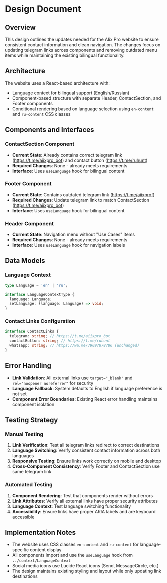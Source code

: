 # Design Document

## Overview

This design outlines the updates needed for the AIix Pro website to ensure consistent contact information and clean navigation. The changes focus on updating telegram links across components and removing outdated menu items while maintaining the existing bilingual functionality.

## Architecture

The website uses a React-based architecture with:
- Language context for bilingual support (English/Russian)
- Component-based structure with separate Header, ContactSection, and Footer components
- Conditional rendering based on language selection using `en-content` and `ru-content` CSS classes

## Components and Interfaces

### ContactSection Component
- **Current State**: Already contains correct telegram link (https://t.me/aiixpro_bot) and contact button (https://t.me/ruhunt)
- **Required Changes**: None - already meets requirements
- **Interface**: Uses `useLanguage` hook for bilingual content

### Footer Component  
- **Current State**: Contains outdated telegram link (https://t.me/aiixprof)
- **Required Changes**: Update telegram link to match ContactSection (https://t.me/aiixpro_bot)
- **Interface**: Uses `useLanguage` hook for bilingual content

### Header Component
- **Current State**: Navigation menu without "Use Cases" items
- **Required Changes**: None - already meets requirements
- **Interface**: Uses `useLanguage` hook for navigation labels

## Data Models

### Language Context
```typescript
type Language = 'en' | 'ru';

interface LanguageContextType {
  language: Language;
  setLanguage: (language: Language) => void;
}
```

### Contact Links Configuration
```typescript
interface ContactLinks {
  telegram: string; // https://t.me/aiixpro_bot
  contactButton: string; // https://t.me/ruhunt
  whatsapp: string; // https://wa.me/79097878786 (unchanged)
}
```

## Error Handling

- **Link Validation**: All external links use `target="_blank"` and `rel="noopener noreferrer"` for security
- **Language Fallback**: System defaults to English if language preference is not set
- **Component Error Boundaries**: Existing React error handling maintains component isolation

## Testing Strategy

### Manual Testing
1. **Link Verification**: Test all telegram links redirect to correct destinations
2. **Language Switching**: Verify consistent contact information across both languages  
3. **Responsive Testing**: Ensure links work correctly on mobile and desktop
4. **Cross-Component Consistency**: Verify Footer and ContactSection use same telegram link

### Automated Testing
1. **Component Rendering**: Test that components render without errors
2. **Link Attributes**: Verify all external links have proper security attributes
3. **Language Context**: Test language switching functionality
4. **Accessibility**: Ensure links have proper ARIA labels and are keyboard accessible

## Implementation Notes

- The website uses CSS classes `en-content` and `ru-content` for language-specific content display
- All components import and use the `useLanguage` hook from `../context/LanguageContext`
- Social media icons use Lucide React icons (Send, MessageCircle, etc.)
- The design maintains existing styling and layout while only updating link destinations